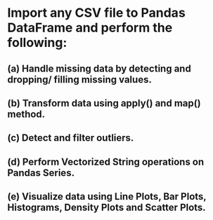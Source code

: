 # Import any CSV file to Pandas DataFrame and perform the following: 
## (a) Handle missing data by detecting and dropping/ filling missing values. 
## (b) Transform data using apply() and map() method. 
## (c) Detect and filter outliers. 
## (d) Perform Vectorized String operations on Pandas Series. 
## (e) Visualize data using Line Plots, Bar Plots, Histograms, Density Plots and Scatter Plots.
